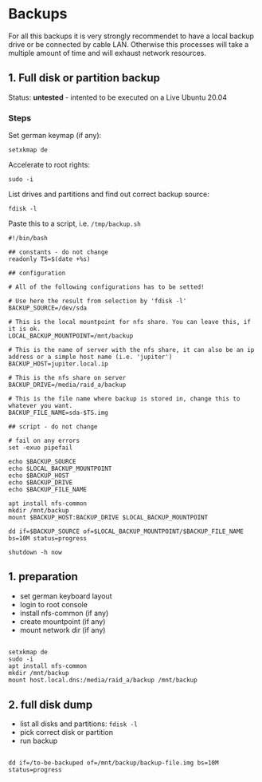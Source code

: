 # Backups

For all this backups it is very strongly recommendet to have a local backup drive or be connected by cable LAN. Otherwise this processes will take a multiple amount of time and will exhaust network resources.

## 1. Full disk or partition backup

Status: **untested** - intented to be executed on a Live Ubuntu 20.04

### Steps

Set german keymap (if any):

    setxkmap de
    
Accelerate to root rights:

    sudo -i
    
List drives and partitions and find out correct backup source:

    fdisk -l


Paste this to a script, i.e. `/tmp/backup.sh`

    #!/bin/bash
    
    ## constants - do not change    
    readonly TS=$(date +%s)
    
    ## configuration  
    
    # All of the following configurations has to be setted!
    
    # Use here the result from selection by 'fdisk -l'
    BACKUP_SOURCE=/dev/sda
    
    # This is the local mountpoint for nfs share. You can leave this, if it is ok.
    LOCAL_BACKUP_MOUNTPOINT=/mnt/backup
    
    # This is the name of server with the nfs share, it can also be an ip address or a simple host name (i.e. 'jupiter')
    BACKUP_HOST=jupiter.local.ip
    
    # This is the nfs share on server
    BACKUP_DRIVE=/media/raid_a/backup
    
    # This is the file name where backup is stored in, change this to whatever you want.
    BACKUP_FILE_NAME=sda-$TS.img
       
    ## script - do not change
    
    # fail on any errors
    set -exuo pipefail
    
    echo $BACKUP_SOURCE
    echo $LOCAL_BACKUP_MOUNTPOINT
    echo $BACKUP_HOST
    echo $BACKUP_DRIVE
    echo $BACKUP_FILE_NAME
    
    apt install nfs-common
    mkdir /mnt/backup
    mount $BACKUP_HOST:BACKUP_DRIVE $LOCAL_BACKUP_MOUNTPOINT
     
    dd if=$BACKUP_SOURCE of=$LOCAL_BACKUP_MOUNTPOINT/$BACKUP_FILE_NAME bs=10M status=progress
    
    shutdown -h now
    

## 1. preparation

* set german keyboard layout
* login to root console
* install nfs-common (if any)
* create mountpoint (if any)
* mount network dir (if any)

##
    setxkmap de
    sudo -i
    apt install nfs-common
    mkdir /mnt/backup
    mount host.local.dns:/media/raid_a/backup /mnt/backup

## 2. full disk dump

* list all disks and partitions: `fdisk -l`
* pick correct disk or partition
* run backup

## 

    dd if=/to-be-backuped of=/mnt/backup/backup-file.img bs=10M status=progress


